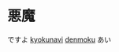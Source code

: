 # 悪魔 
ですよ
<a href="intent://navigation?naviGrpId=908084&view=songDetails&acfm=songdetail_navi_app#Intent;scheme=xgi-js-spnavi;package=jp.co.xing.spnavi;end"><span>kyokunavi</span></a>
<a href="intent://reserve/?reqno=134314#Intent;scheme=denmoku;package=jp.co.dkkaraoke.denmokumini01;end"><span>denmoku</span></a>
あい
